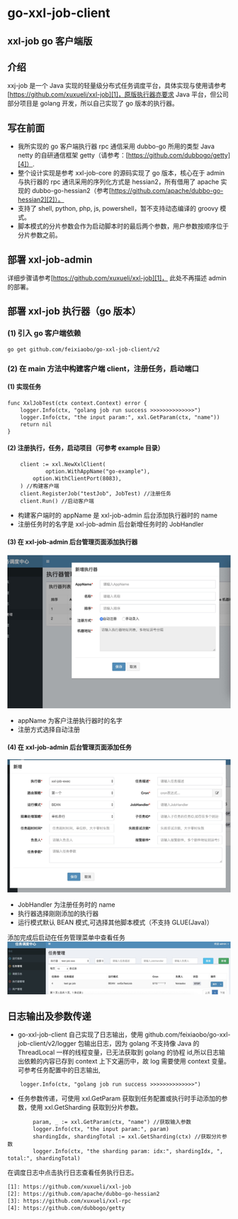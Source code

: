 # go-xxl-job-client

## xxl-job go 客户端版

## 介绍

xxj-job 是一个 Java 实现的轻量级分布式任务调度平台，具体实现与使用请参考[https://github.com/xuxueli/xxl-job][1]，原版执行器亦要求 Java 平台，但公司部分项目是 golang 开发，所以自己实现了 go 版本的执行器。

## 写在前面

- 我所实现的 go 客户端执行器 rpc 通信采用 dubbo-go 所用的类型 Java netty 的自研通信框架 getty（请参考：[https://github.com/dubbogo/getty][4]）.
- 整个设计实现是参考 xxl-job-core 的源码实现了 go 版本，核心在于 admin 与执行器的 rpc 通讯采用的序列化方式是 hessian2，所有借用了 apache 实现的 dubbo-go-hessian2（参考[https://github.com/apache/dubbo-go-hessian2][2]）。
- 支持了 shell, python, php, js, powershell，暂不支持动态编译的 groovy 模式。
- 脚本模式的分片参数会作为启动脚本时的最后两个参数，用户参数按顺序位于分片参数之前。

## 部署 xxl-job-admin

详细步骤请参考[https://github.com/xuxueli/xxl-job][1]， 此处不再描述 admin 的部署。

## 部署 xxl-job 执行器（go 版本）

### (1) 引入 go 客户端依赖

```
go get github.com/feixiaobo/go-xxl-job-client/v2
```

### (2) 在 main 方法中构建客户端 client，注册任务，启动端口

#### (1) 实现任务

```
func XxlJobTest(ctx context.Context) error {
	logger.Info(ctx, "golang job run success >>>>>>>>>>>>>>")
	logger.Info(ctx, "the input param:", xxl.GetParam(ctx, "name"))
	return nil
}
```

#### (2) 注册执行，任务，启动项目（可参考 example 目录）

```
	client := xxl.NewXxlClient(
	        option.WithAppName("go-example"),
		option.WithClientPort(8083),
	) //构建客户端
	client.RegisterJob("testJob", JobTest) //注册任务
	client.Run() //启动客户端
```

- 构建客户端时的 appName 是 xxl-job-admin 后台添加执行器时的 name
- 注册任务时的名字是 xxl-job-admin 后台新增任务时的 JobHandler

#### (3) 在 xxl-job-admin 后台管理页面添加执行器

![](https://github.com/feixiaobo/images/blob/master/1577631644200.jpg)

- appName 为客户注册执行器时的名字
- 注册方式选择自动注册

#### (4) 在 xxl-job-admin 后台管理页面添加任务

![](https://github.com/feixiaobo/images/blob/master/1577631684132.jpg)

- JobHandler 为注册任务时的 name
- 执行器选择刚刚添加的执行器
- 运行模式默认 BEAN 模式,可选择其他脚本模式（不支持 GLUE(Java)）

添加完成后启动在任务管理菜单中查看任务
![](https://github.com/feixiaobo/images/blob/master/1577632360005.jpg)

## 日志输出及参数传递

- go-xxl-job-client 自己实现了日志输出，使用 github.com/feixiaobo/go-xxl-job-client/v2/logger 包输出日志，因为 golang 不支持像 Java 的 ThreadLocal 一样的线程变量，已无法获取到 golang 的协程 id,所以日志输出依赖的内容已存到 context 上下文遍历中，故 log 需要使用 context 变量。可参考任务配置中的日志输出,

```
	logger.Info(ctx, "golang job run success >>>>>>>>>>>>>>")
```

- 任务参数传递，可使用 xxl.GetParam 获取到任务配置或执行时手动添加的参数，使用 xxl.GetSharding 获取到分片参数。

```
        param, _ := xxl.GetParam(ctx, "name") //获取输入参数
        logger.Info(ctx, "the input param:", param)
        shardingIdx, shardingTotal := xxl.GetSharding(ctx) //获取分片参数
        logger.Info(ctx, "the sharding param: idx:", shardingIdx, ", total:", shardingTotal)
```

在调度日志中点击执行日志查看任务执行日志。

```
[1]: https://github.com/xuxueli/xxl-job
[2]: https://github.com/apache/dubbo-go-hessian2
[3]: https://github.com/xuxueli/xxl-rpc
[4]: https://github.com/dubbogo/getty
```
